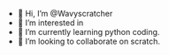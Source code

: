 - 👋 Hi, I’m @Wavyscratcher
- 👀 I’m interested in 
- 🌱 I’m currently learning python coding.
- 💞️ I’m looking to collaborate on scratch.

<!---
Wavyscratcher/Wavyscratcher is a ✨ special ✨ repository because its `README.md` (this file) appears on your GitHub profile.
You can click the Preview link to take a look at your changes.
--->
